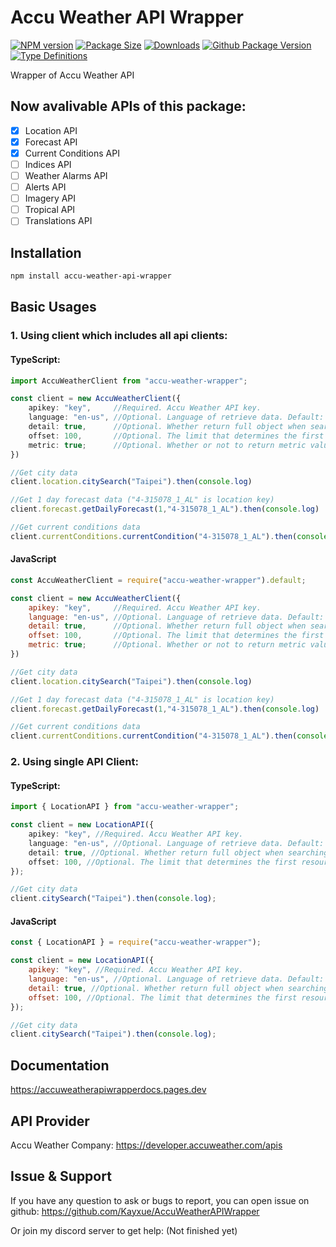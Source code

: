 # Accu Weather API Wrapper

[![NPM version](http://img.shields.io/npm/v/accu-weather-api-wrapper/latest?style=for-the-badge&logo=npm)](https://www.npmjs.com/package/accu-weather-api-wrapper)
[![Package Size](https://img.shields.io/bundlephobia/min/@latest/accu-weather-api-wrapper?label=Bundle-size&style=for-the-badge&logo=npm)](https://www.npmjs.com/package/accu-weather-api-wrapper)
[![Downloads](https://img.shields.io/npm/dm/accu-weather-api-wrapper?style=for-the-badge&logo=npm)](https://www.npmjs.com/package/accu-weather-api-wrapper)
[![Github Package Version](http://img.shields.io/github/package-json/v/Kayxue/AccuWeatherAPIWrapper?style=for-the-badge&logo=git)](https://github.com/Kayxue/AccuWeatherAPIWrapper)
[![Type Definitions](http://img.shields.io/npm/types/accu-weather-api-wrapper?style=for-the-badge&logo=typescript)](https://www.npmjs.com/package/accu-weather-api-wrapper)

Wrapper of Accu Weather API

## Now avalivable APIs of this package:

-   [x] Location API
-   [x] Forecast API
-   [x] Current Conditions API
-   [ ] Indices API
-   [ ] Weather Alarms API
-   [ ] Alerts API
-   [ ] Imagery API
-   [ ] Tropical API
-   [ ] Translations API

## Installation

```sh
npm install accu-weather-api-wrapper
```

## Basic Usages

### 1. Using client which includes all api clients:

#### TypeScript:

```ts
import AccuWeatherClient from "accu-weather-wrapper";

const client = new AccuWeatherClient({
    apikey: "key",     //Required. Accu Weather API key.
    language: "en-us", //Optional. Language of retrieve data. Default: "en-us"
    detail: true,      //Optional. Whether return full object when searching. Default: false
    offset: 100,       //Optional. The limit that determines the first resource to be returned. Default: 100
    metric: true;      //Optional. Whether or not to return metric values. Default: false
})

//Get city data
client.location.citySearch("Taipei").then(console.log)

//Get 1 day forecast data ("4-315078_1_AL" is location key)
client.forecast.getDailyForecast(1,"4-315078_1_AL").then(console.log)

//Get current conditions data
client.currentConditions.currentCondition("4-315078_1_AL").then(console.log)
```

#### JavaScript

```js
const AccuWeatherClient = require("accu-weather-wrapper").default;

const client = new AccuWeatherClient({
    apikey: "key",     //Required. Accu Weather API key.
    language: "en-us", //Optional. Language of retrieve data. Default: "en-us"
    detail: true,      //Optional. Whether return full object when searching. Default: false
    offset: 100,       //Optional. The limit that determines the first resource to be returned. Default: 100
    metric: true;      //Optional. Whether or not to return metric values. Default: false
})

//Get city data
client.location.citySearch("Taipei").then(console.log)

//Get 1 day forecast data ("4-315078_1_AL" is location key)
client.forecast.getDailyForecast(1,"4-315078_1_AL").then(console.log)

//Get current conditions data
client.currentConditions.currentCondition("4-315078_1_AL").then(console.log)
```

### 2. Using single API Client:

#### TypeScript:

```ts
import { LocationAPI } from "accu-weather-wrapper";

const client = new LocationAPI({
    apikey: "key", //Required. Accu Weather API key.
    language: "en-us", //Optional. Language of retrieve data. Default: "en-us"
    detail: true, //Optional. Whether return full object when searching. Default: false
    offset: 100, //Optional. The limit that determines the first resource to be returned. Default: 100
});

//Get city data
client.citySearch("Taipei").then(console.log);
```

#### JavaScript

```js
const { LocationAPI } = require("accu-weather-wrapper");

const client = new LocationAPI({
    apikey: "key", //Required. Accu Weather API key.
    language: "en-us", //Optional. Language of retrieve data. Default: "en-us"
    detail: true, //Optional. Whether return full object when searching. Default: false
    offset: 100, //Optional. The limit that determines the first resource to be returned. Default: 100
});

//Get city data
client.citySearch("Taipei").then(console.log);
```

## Documentation

https://accuweatherapiwrapperdocs.pages.dev

## API Provider

Accu Weather Company: https://developer.accuweather.com/apis

## Issue & Support

If you have any question to ask or bugs to report, you can open issue on github:
https://github.com/Kayxue/AccuWeatherAPIWrapper

Or join my discord server to get help:
(Not finished yet)
